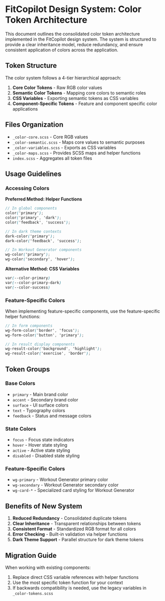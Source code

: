 # FitCopilot Design System: Color Token Architecture

This document outlines the consolidated color token architecture implemented in the FitCopilot design system. The system is structured to provide a clear inheritance model, reduce redundancy, and ensure consistent application of colors across the application.

## Token Structure

The color system follows a 4-tier hierarchical approach:

1. **Core Color Tokens** - Raw RGB color values
2. **Semantic Color Tokens** - Mapping core colors to semantic roles
3. **CSS Variables** - Exporting semantic tokens as CSS variables
4. **Component-Specific Tokens** - Feature and component specific color applications

## Files Organization

- `_color-core.scss` - Core RGB values
- `_color-semantic.scss` - Maps core values to semantic purposes
- `_color-variables.scss` - Exports as CSS variables
- `_color-maps.scss` - Provides SCSS maps and helper functions
- `index.scss` - Aggregates all token files

## Usage Guidelines

### Accessing Colors

**Preferred Method: Helper Functions**
```scss
// In global components
color('primary');
color('primary', 'dark');
color('feedback', 'success');

// In dark theme contexts
dark-color('primary');
dark-color('feedback', 'success');

// In Workout Generator components
wg-color('primary');
wg-color('secondary', 'hover');
```

**Alternative Method: CSS Variables**
```scss
var(--color-primary)
var(--color-primary-dark)
var(--color-success)
```

### Feature-Specific Colors

When implementing feature-specific components, use the feature-specific helper functions:

```scss
// In form components
wg-form-color('border', 'focus');
wg-form-color('button', 'primary');

// In result display components
wg-result-color('background', 'highlight');
wg-result-color('exercise', 'border');
```

## Token Groups

### Base Colors

- `primary` - Main brand color
- `accent` - Secondary brand color
- `surface` - UI surface colors
- `text` - Typography colors
- `feedback` - Status and message colors

### State Colors

- `focus` - Focus state indicators
- `hover` - Hover state styling
- `active` - Active state styling
- `disabled` - Disabled state styling

### Feature-Specific Colors

- `wg-primary` - Workout Generator primary color
- `wg-secondary` - Workout Generator secondary color
- `wg-card-*` - Specialized card styling for Workout Generator

## Benefits of New System

1. **Reduced Redundancy** - Consolidated duplicate tokens
2. **Clear Inheritance** - Transparent relationships between tokens
3. **Consistent Format** - Standardized RGB format for all colors
4. **Error Checking** - Built-in validation via helper functions
5. **Dark Theme Support** - Parallel structure for dark theme tokens

## Migration Guide

When working with existing components:

1. Replace direct CSS variable references with helper functions
2. Use the most specific token function for your context
3. If backwards compatibility is needed, use the legacy variables in `_color-tokens.scss` 
